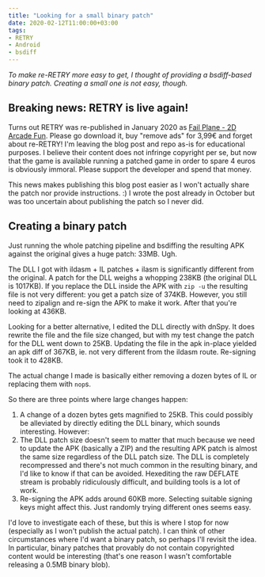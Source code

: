 ```yaml
---
title: "Looking for a small binary patch"
date: 2020-02-12T11:00:00+03:00
tags:
- RETRY
- Android
- bsdiff
---
```


*To make re-RETRY more easy to get, I thought of providing a bsdiff-based binary patch. Creating a small one is not easy, though.*

<!-- more -->

## Breaking news: RETRY is live again!

Turns out RETRY was re-published in January 2020 as [
Fail Plane - 2D Arcade Fun](https://play.google.com/store/apps/details?id=com.darkmatter.retry). Please go download it, buy "remove ads" for 3,99€ and forget about re-RETRY! I'm leaving the blog post and repo as-is for educational purposes. I believe their content does not infringe copyright per se, but now that the game is available running a patched game in order to spare 4 euros is obviously immoral. Please support the developer and spend that money.

This news makes publishing this blog post easier as I won't actually share the patch nor provide instructions. :) I wrote the post already in October but was too uncertain about publishing the patch so I never did.

## Creating a binary patch

Just running the whole patching pipeline and bsdiffing the resulting APK against the original gives a huge patch: 33MB. Ugh.

The DLL I got with ildasm + IL patches + ilasm is significantly different from the original. A patch for the DLL weighs a whopping 238KB (the original DLL is 1017KB). If you replace the DLL inside the APK with `zip -u` the resulting file is not very different: you get a patch size of 374KB. However, you still need to zipalign and re-sign the APK to make it work. After that you're looking at 436KB.

Looking for a better alternative, I edited the DLL directly with dnSpy. It does rewrite the file and the file size changed, but with my test change the patch for the DLL went down to 25KB. Updating the file in the apk in-place yielded an apk diff of 367KB, ie. not very different from the ildasm route. Re-signing took it to 428KB.

The actual change I made is basically either removing a dozen bytes of IL or replacing them with `nop`s.

So there are three points where large changes happen:

1. A change of a dozen bytes gets magnified to 25KB. This could possibly be alleviated by directly editing the DLL binary, which sounds interesting. However:
2. The DLL patch size doesn't seem to matter that much because we need to update the APK (basically a ZIP) and the resulting APK patch is almost the same size regardless of the DLL patch size. The DLL is completely recompressed and there's not much common in the resulting binary, and I'd like to know if that can be avoided. Hexediting the raw DEFLATE stream is probably ridiculously difficult, and building tools is a lot of work.
3. Re-signing the APK adds around 60KB more. Selecting suitable signing keys might affect this. Just randomly trying different ones seems easy.

I'd love to investigate each of these, but this is where I stop for now (especially as I won't publish the actual patch). I can think of other circumstances where I'd want a binary patch, so perhaps I'll revisit the idea. In particular, binary patches that provably do not contain copyrighted content would be interesting (that's one reason I wasn't comfortable releasing a 0.5MB binary blob).
